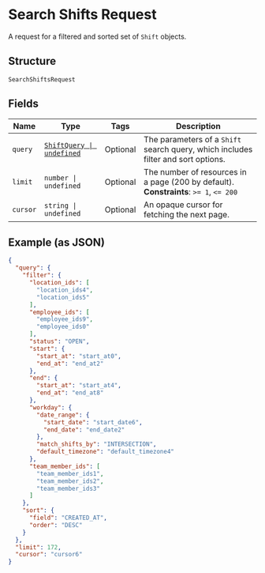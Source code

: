 
# Search Shifts Request

A request for a filtered and sorted set of `Shift` objects.

## Structure

`SearchShiftsRequest`

## Fields

| Name | Type | Tags | Description |
|  --- | --- | --- | --- |
| `query` | [`ShiftQuery \| undefined`](/doc/models/shift-query.md) | Optional | The parameters of a `Shift` search query, which includes filter and sort options. |
| `limit` | `number \| undefined` | Optional | The number of resources in a page (200 by default).<br>**Constraints**: `>= 1`, `<= 200` |
| `cursor` | `string \| undefined` | Optional | An opaque cursor for fetching the next page. |

## Example (as JSON)

```json
{
  "query": {
    "filter": {
      "location_ids": [
        "location_ids4",
        "location_ids5"
      ],
      "employee_ids": [
        "employee_ids9",
        "employee_ids0"
      ],
      "status": "OPEN",
      "start": {
        "start_at": "start_at0",
        "end_at": "end_at2"
      },
      "end": {
        "start_at": "start_at4",
        "end_at": "end_at8"
      },
      "workday": {
        "date_range": {
          "start_date": "start_date6",
          "end_date": "end_date2"
        },
        "match_shifts_by": "INTERSECTION",
        "default_timezone": "default_timezone4"
      },
      "team_member_ids": [
        "team_member_ids1",
        "team_member_ids2",
        "team_member_ids3"
      ]
    },
    "sort": {
      "field": "CREATED_AT",
      "order": "DESC"
    }
  },
  "limit": 172,
  "cursor": "cursor6"
}
```

